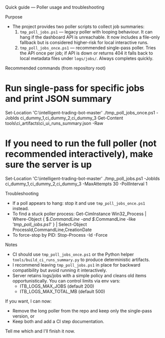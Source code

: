 Quick guide — Poller usage and troubleshooting

Purpose
- The project provides two poller scripts to collect job summaries:
  1. `tmp_poll_jobs.ps1` — legacy poller with looping behaviour. It can hang if the dashboard API is unreachable. It now includes a file-only fallback but is considered higher-risk for local interactive runs.
  2. `tmp_poll_jobs_once.ps1` — recommended single-pass poller. Tries the API once per job; if API is down or returns 404 it falls back to local metadata files under `logs/jobs/`. Always completes quickly.

Recommended commands (from repository root)

# Run single-pass for specific jobs and print JSON summary
Set-Location 'C:\intelligent-trading-bot-master'
./tmp_poll_jobs_once.ps1 -JobIds ci_dummy_1,ci_dummy_2,ci_dummy_3
Get-Content tools\ci_artifacts\ci_ui_runs_summary.json -Raw

# If you need to run the full poller (not recommended interactively), make sure the server is up
Set-Location 'C:\intelligent-trading-bot-master'
./tmp_poll_jobs.ps1 -JobIds ci_dummy_1,ci_dummy_2,ci_dummy_3 -MaxAttempts 30 -PollInterval 1

Troubleshooting
- If a poll appears to hang: stop it and use `tmp_poll_jobs_once.ps1` instead.
- To find a stuck poller process:
  Get-CimInstance Win32_Process | Where-Object { $_.CommandLine -and $_.CommandLine -like '*tmp_poll_jobs.ps1*' } | Select-Object ProcessId,CommandLine,CreationDate
- To force-stop by PID:
  Stop-Process -Id <PID> -Force

Notes
- CI should use `tmp_poll_jobs_once.ps1` or the Python helper `tools/build_ci_runs_summary.py` to produce deterministic artifacts.
- I recommend leaving `tmp_poll_jobs.ps1` in place for backward compatibility but avoid running it interactively.
- Server retains logs/jobs with a simple policy and cleans old items opportunistically. You can control limits via env vars:
  - ITB_LOGS_MAX_JOBS (default 200)
  - ITB_LOGS_MAX_TOTAL_MB (default 500)

If you want, I can now:
- Remove the long poller from the repo and keep only the single-pass version, or
- Keep both and add a CI step documentation. 

Tell me which and I'll finish it now.